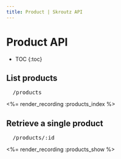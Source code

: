 ```yaml
---
title: Product | Skroutz API
---
```


# Product API

* TOC
{:toc}

## List products

<pre class="terminal">
  /products
</pre>

<%= render_recording :products_index %>

## Retrieve a single product

<pre class="terminal">
  /products/:id
</pre>

<%= render_recording :products_show %>
